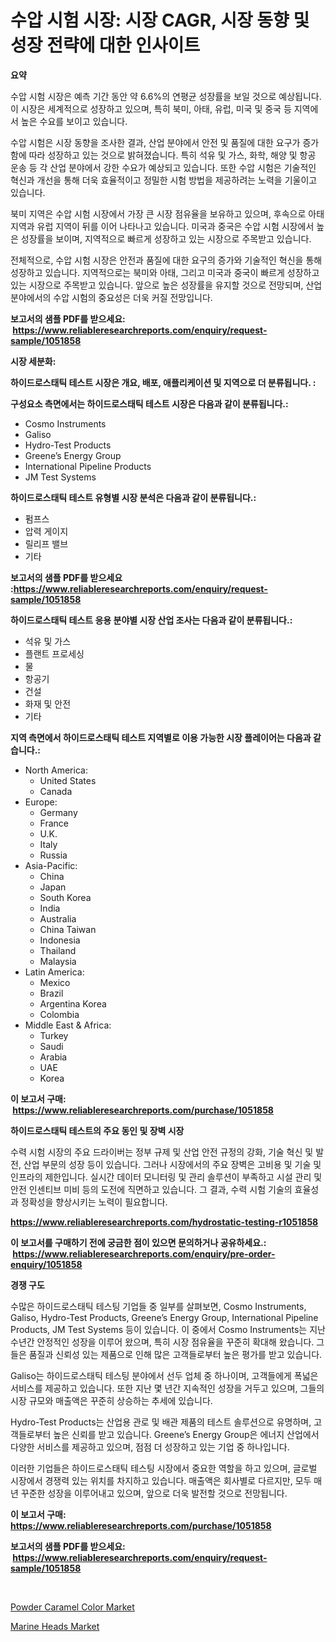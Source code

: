 <p><h1>수압 시험 시장: 시장 CAGR, 시장 동향 및 성장 전략에 대한 인사이트</h1></p><p><strong>요약</strong></p>
<p><p>수압 시험 시장은 예측 기간 동안 약 6.6%의 연평균 성장률을 보일 것으로 예상됩니다. 이 시장은 세계적으로 성장하고 있으며, 특히 북미, 아태, 유럽, 미국 및 중국 등 지역에서 높은 수요를 보이고 있습니다.</p><p>수압 시험은 시장 동향을 조사한 결과, 산업 분야에서 안전 및 품질에 대한 요구가 증가함에 따라 성장하고 있는 것으로 밝혀졌습니다. 특히 석유 및 가스, 화학, 해양 및 항공 운송 등 각 산업 분야에서 강한 수요가 예상되고 있습니다. 또한 수압 시험은 기술적인 혁신과 개선을 통해 더욱 효율적이고 정밀한 시험 방법을 제공하려는 노력을 기울이고 있습니다.</p><p>북미 지역은 수압 시험 시장에서 가장 큰 시장 점유율을 보유하고 있으며, 후속으로 아태지역과 유럽 지역이 뒤를 이어 나타나고 있습니다. 미국과 중국은 수압 시험 시장에서 높은 성장률을 보이며, 지역적으로 빠르게 성장하고 있는 시장으로 주목받고 있습니다.</p><p>전체적으로, 수압 시험 시장은 안전과 품질에 대한 요구의 증가와 기술적인 혁신을 통해 성장하고 있습니다. 지역적으로는 북미와 아태, 그리고 미국과 중국이 빠르게 성장하고 있는 시장으로 주목받고 있습니다. 앞으로 높은 성장률을 유지할 것으로 전망되며, 산업 분야에서의 수압 시험의 중요성은 더욱 커질 전망입니다.</p></p>
<p><strong>보고서의 샘플 PDF를 받으세요: &nbsp;<a href="https://www.reliableresearchreports.com/enquiry/request-sample/1051858">https://www.reliableresearchreports.com/enquiry/request-sample/1051858</a></strong></p>
<p><strong>시장 세분화:</strong></p>
<p><strong> 하이드로스태틱 테스트 시장은 개요, 배포, 애플리케이션 및 지역으로 더 분류됩니다. :</strong></p>
<p><strong>구성요소 측면에서는 하이드로스태틱 테스트 시장은 다음과 같이 분류됩니다.:</strong></p>
<p><ul><li>Cosmo Instruments</li><li>Galiso</li><li>Hydro-Test Products</li><li>Greene’s Energy Group</li><li>International Pipeline Products</li><li>JM Test Systems</li></ul></p>
<p><strong> 하이드로스태틱 테스트 유형별 시장 분석은 다음과 같이 분류됩니다.:</strong></p>
<p><ul><li>펌프스</li><li>압력 게이지</li><li>릴리프 밸브</li><li>기타</li></ul></p>
<p><strong>보고서의 샘플 PDF를 받으세요 :<a href="https://www.reliableresearchreports.com/enquiry/request-sample/1051858">https://www.reliableresearchreports.com/enquiry/request-sample/1051858</a></strong></p>
<p><strong> 하이드로스태틱 테스트 응용 분야별 시장 산업 조사는 다음과 같이 분류됩니다.:</strong></p>
<p><ul><li>석유 및 가스</li><li>플랜트 프로세싱</li><li>물</li><li>항공기</li><li>건설</li><li>화재 및 안전</li><li>기타</li></ul></p>
<p><strong>지역 측면에서 하이드로스태틱 테스트 지역별로 이용 가능한 시장 플레이어는 다음과 같습니다.:</strong></p>
<p><ul>
    <li>
        North America:
        <ul>
            <li>United States</li>
            <li>Canada</li>
        </ul>
    </li>
    <li>
        Europe:
        <ul>
            <li>Germany</li>
            <li>France</li>
            <li>U.K.</li>
            <li>Italy</li>
            <li>Russia</li>
        </ul>
    </li>
    <li>
        Asia-Pacific:
        <ul>
            <li>China</li>
            <li>Japan</li>
            <li>South Korea</li>
            <li>India</li>
            <li>Australia</li>
            <li>China Taiwan</li>
            <li>Indonesia</li>
            <li>Thailand</li>
            <li>Malaysia</li>
        </ul>
    </li>
    <li>
        Latin America:
        <ul>
            <li>Mexico</li>
            <li>Brazil</li>
            <li>Argentina Korea</li>
            <li>Colombia</li>
        </ul>
    </li>
    <li>
        Middle East & Africa:
        <ul>
            <li>Turkey</li>
            <li>Saudi</li>
            <li>Arabia</li>
            <li>UAE</li>
            <li>Korea</li>
        </ul>
    </li>
    </ul></p>
<p><strong>이 보고서 구매: &nbsp;<a href="https://www.reliableresearchreports.com/purchase/1051858">https://www.reliableresearchreports.com/purchase/1051858</a></strong></p>
<p><strong>하이드로스태틱 테스트의 주요 동인 및 장벽 시장</strong></p>
<p><p>수력 시험 시장의 주요 드라이버는 정부 규제 및 산업 안전 규정의 강화, 기술 혁신 및 발전, 산업 부문의 성장 등이 있습니다. 그러나 시장에서의 주요 장벽은 고비용 및 기술 및 인프라의 제한입니다. 실시간 데이터 모니터링 및 관리 솔루션이 부족하고 시설 관리 및 안전 인센티브 미비 등의 도전에 직면하고 있습니다. 그 결과, 수력 시험 기술의 효율성과 정확성을 향상시키는 노력이 필요합니다.</p></p>
<p><strong><a href="https://www.reliableresearchreports.com/hydrostatic-testing-r1051858">https://www.reliableresearchreports.com/hydrostatic-testing-r1051858</a></strong></p>
<p><strong>이 보고서를 구매하기 전에 궁금한 점이 있으면 문의하거나 공유하세요.: &nbsp;<a href="https://www.reliableresearchreports.com/enquiry/pre-order-enquiry/1051858">https://www.reliableresearchreports.com/enquiry/pre-order-enquiry/1051858</a></strong></p>
<p><strong>경쟁 구도</strong></p>
<p><p>수많은 하이드로스태틱 테스팅 기업들 중 일부를 살펴보면, Cosmo Instruments, Galiso, Hydro-Test Products, Greene’s Energy Group, International Pipeline Products, JM Test Systems 등이 있습니다. 이 중에서 Cosmo Instruments는 지난 수년간 안정적인 성장을 이루어 왔으며, 특히 시장 점유율을 꾸준히 확대해 왔습니다. 그들은 품질과 신뢰성 있는 제품으로 인해 많은 고객들로부터 높은 평가를 받고 있습니다.</p><p>Galiso는 하이드로스태틱 테스팅 분야에서 선두 업체 중 하나이며, 고객들에게 폭넓은 서비스를 제공하고 있습니다. 또한 지난 몇 년간 지속적인 성장을 거두고 있으며, 그들의 시장 규모와 매출액은 꾸준히 상승하는 추세에 있습니다.</p><p>Hydro-Test Products는 산업용 관로 및 배관 제품의 테스트 솔루션으로 유명하며, 고객들로부터 높은 신뢰를 받고 있습니다. Greene’s Energy Group은 에너지 산업에서 다양한 서비스를 제공하고 있으며, 점점 더 성장하고 있는 기업 중 하나입니다.</p><p>이러한 기업들은 하이드로스태틱 테스팅 시장에서 중요한 역할을 하고 있으며, 글로벌 시장에서 경쟁력 있는 위치를 차지하고 있습니다. 매출액은 회사별로 다르지만, 모두 매년 꾸준한 성장을 이루어내고 있으며, 앞으로 더욱 발전할 것으로 전망됩니다.</p></p>
<p><strong>이 보고서 구매: &nbsp; <a href="https://www.reliableresearchreports.com/purchase/1051858">https://www.reliableresearchreports.com/purchase/1051858</a></strong></p>
<p><strong>보고서의 샘플 PDF를 받으세요: &nbsp;<a href="https://www.reliableresearchreports.com/enquiry/request-sample/1051858">https://www.reliableresearchreports.com/enquiry/request-sample/1051858</a></strong><strong></strong></p>
<p>&nbsp;</p>
<p><p><a href="https://funky-papaya-cf4.notion.site/Powder-Caramel-Color-Market-Size-and-Market-Trends-Complete-Industry-Overview-2024-to-2031-87fca126bd98470f97a33a4b3f2613c8">Powder Caramel Color Market</a></p><p><a href="https://github.com/ChiragRP21/Market-Research-Report-List-4/blob/main/marine-heads-market.md">Marine Heads Market</a></p></p>